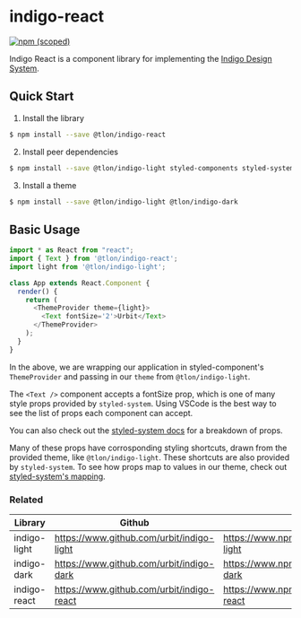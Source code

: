 # indigo-react

[![npm (scoped)](https://img.shields.io/npm/v/@tlon/indigo-react?style=flat)](https://www.npmjs.com/package/@tlon/indigo-react)

Indigo React is a component library for implementing the [Indigo Design System](https://www.figma.com/community/file/822953707012850361/Indigo-(alpha)).

## Quick Start
1. Install the library
```bash
$ npm install --save @tlon/indigo-react
```

2. Install peer dependencies
```bash
$ npm install --save @tlon/indigo-light styled-components styled-system react react-dom @reach/disclosure @reach/menu-button @reach/tabs markdown-to-jsx
```

3. Install a theme
```bash
$ npm install --save @tlon/indigo-light @tlon/indigo-dark
```


## Basic Usage

```js
import * as React from "react";
import { Text } from '@tlon/indigo-react';
import light from '@tlon/indigo-light';

class App extends React.Component {
  render() {
    return (
      <ThemeProvider theme={light}>
        <Text fontSize='2'>Urbit</Text>
      </ThemeProvider>
    );
  }
}
```

In the above, we are wrapping our application in styled-component's `ThemeProvider` and passing in our `theme` from `@tlon/indigo-light`.

The `<Text />` component accepts a fontSize prop, which is one of many style props provided by `styled-system`. Using VSCode is the best way to see the list of props each component can accept.

You can also check out the [styled-system docs](https://styled-system.com/api) for a breakdown of props.

Many of these props have corrosponding styling shortcuts, drawn from the provided theme, like `@tlon/indigo-light`. These shortcuts are also provided by `styled-system`. To see how props map to values in our theme, check out [styled-system's mapping](https://styled-system.com/table).

### Related

| Library      | Github                                    | NPM                                              |
| ------------ | ----------------------------------------- | ------------------------------------------------ |
| indigo-light | https://www.github.com/urbit/indigo-light | https://www.npmjs.com/package/@tlon/indigo-light |
| indigo-dark  | https://www.github.com/urbit/indigo-dark  | https://www.npmjs.com/package/@tlon/indigo-dark  |
| indigo-react | https://www.github.com/urbit/indigo-react | https://www.npmjs.com/package/@tlon/indigo-react |
